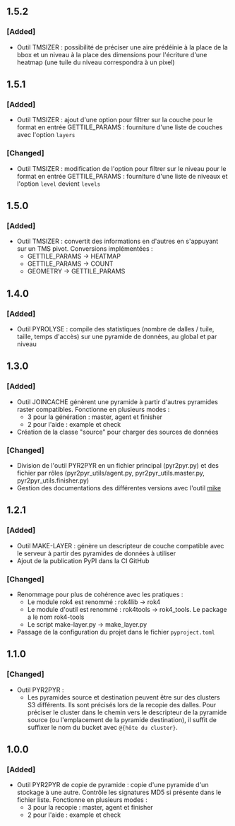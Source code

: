 ## 1.5.2

### [Added]

* Outil TMSIZER : possibilité de préciser une aire prédéinie à la place de la bbox et un niveau à la place des dimensions pour l'écriture d'une heatmap (une tuile du niveau correspondra à un pixel)

## 1.5.1

### [Added]

* Outil TMSIZER : ajout d'une option pour filtrer sur la couche pour le format en entrée GETTILE_PARAMS : fourniture d'une liste de couches avec l'option `layers`

### [Changed]

* Outil TMSIZER : modification de l'option pour filtrer sur le niveau pour le format en entrée GETTILE_PARAMS : fourniture d'une liste de niveaux et l'option `level` devient `levels`


## 1.5.0

### [Added]

* Outil TMSIZER : convertit des informations en d'autres en s'appuyant sur un TMS pivot. Conversions implémentées :
    * GETTILE_PARAMS -> HEATMAP
    * GETTILE_PARAMS -> COUNT
    * GEOMETRY -> GETTILE_PARAMS

## 1.4.0

### [Added]

* Outil PYROLYSE : compile des statistiques (nombre de dalles / tuile, taille, temps d'accès) sur une pyramide de données, au global et par niveau

## 1.3.0

### [Added]

* Outil JOINCACHE génèrent une pyramide à partir d'autres pyramides raster compatibles. Fonctionne en plusieurs modes :
    * 3 pour la génération : master, agent et finisher
    * 2 pour l'aide : example et check
* Création de la classe "source" pour charger des sources de données

### [Changed]

* Division de l'outil PYR2PYR en un fichier principal (pyr2pyr.py) et des fichier par rôles (pyr2pyr_utils/agent.py, pyr2pyr_utils.master.py, pyr2pyr_utils.finisher.py)
* Gestion des documentations des différentes versions avec l'outil [mike](https://github.com/jimporter/mike)

## 1.2.1

### [Added]

* Outil MAKE-LAYER : génère un descripteur de couche compatible avec le serveur à partir des pyramides de données à utiliser
* Ajout de la publication PyPI dans la CI GitHub

### [Changed]

* Renommage pour plus de cohérence avec les pratiques :
    * Le module rok4 est renommé : rok4lib -> rok4
    * Le module d'outil est renommé : rok4tools -> rok4_tools. Le package a le nom rok4-tools
    * Le script make-layer.py -> make_layer.py
* Passage de la configuration du projet dans le fichier `pyproject.toml`

## 1.1.0

### [Changed]

* Outil PYR2PYR :
    * Les pyramides source et destination peuvent être sur des clusters S3 différents. Ils sont précisés lors de la recopie des dalles. Pour préciser le cluster dans le chemin vers le descripteur de la pyramide source (ou l'emplacement de la pyramide destination), il suffit de suffixer le nom du bucket avec `@{hôte du cluster}`.

## 1.0.0

### [Added]

* Outil PYR2PYR de copie de pyramide : copie d'une pyramide d'un stockage à une autre. Contrôle les signatures MD5 si présente dans le fichier liste. Fonctionne en plusieurs modes :
    * 3 pour la recopie : master, agent et finisher
    * 2 pour l'aide : example et check

